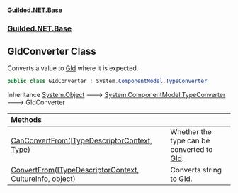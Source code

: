 
#### [Guilded.NET.Base](index 'index')
### [Guilded.NET.Base](index#Guilded_NET_Base 'Guilded.NET.Base')
## GIdConverter Class
Converts a value to [GId](GId 'Guilded.NET.Base.GId') where it is expected.  
```csharp
public class GIdConverter : System.ComponentModel.TypeConverter
```

Inheritance [System.Object](https://docs.microsoft.com/en-us/dotnet/api/System.Object 'System.Object') &#129106; [System.ComponentModel.TypeConverter](https://docs.microsoft.com/en-us/dotnet/api/System.ComponentModel.TypeConverter 'System.ComponentModel.TypeConverter') &#129106; GIdConverter  

| Methods | |
| :--- | :--- |
| [CanConvertFrom(ITypeDescriptorContext, Type)](GIdConverter_CanConvertFrom(ITypeDescriptorContext_Type) 'Guilded.NET.Base.GIdConverter.CanConvertFrom(System.ComponentModel.ITypeDescriptorContext, System.Type)') | Whether the type can be converted to [GId](GId 'Guilded.NET.Base.GId').<br/> |
| [ConvertFrom(ITypeDescriptorContext, CultureInfo, object)](GIdConverter_ConvertFrom(ITypeDescriptorContext_CultureInfo_object) 'Guilded.NET.Base.GIdConverter.ConvertFrom(System.ComponentModel.ITypeDescriptorContext, System.Globalization.CultureInfo, object)') | Converts string to [GId](GId 'Guilded.NET.Base.GId').<br/> |
